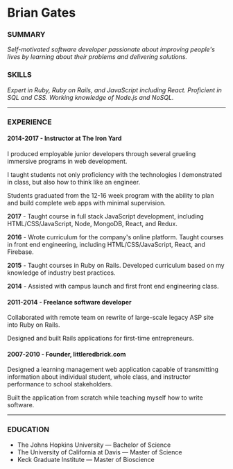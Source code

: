 # Brian Gates

### SUMMARY

_Self-motivated software developer passionate about improving people's lives by learning about their problems and delivering solutions._

### SKILLS

_Expert in Ruby, Ruby on Rails, and JavaScript including React. Proficient in SQL and CSS. Working knowledge of Node.js and NoSQL._ 
___
### EXPERIENCE

#### 2014-2017 - Instructor at The Iron Yard

I produced employable junior developers through several grueling immersive programs in web development.

I taught students not only proficiency with the technologies I demonstrated in class, but also how to think like an engineer.

Students graduated from the 12-16 week program with the ability to plan and build complete web apps with minimal supervision.

**2017** - Taught course in full stack JavaScript development, including HTML/CSS/JavaScript, Node, MongoDB, React, and Redux. 

**2016** - Wrote curriculum for the company's online platform. Taught courses in front end engineering, including HTML/CSS/JavaScript, React, and Firebase.

**2015** - Taught courses in Ruby on Rails. Developed curriculum based on my knowledge of industry best practices. 

**2014** - Assisted with campus launch and first front end engineering class. 


#### 2011-2014 - Freelance software developer

Collaborated with remote team on rewrite of large-scale legacy ASP site into Ruby on Rails.

Designed and built Rails applications for first-time entrepreneurs.

#### 2007-2010 - Founder, littleredbrick.com

Designed a learning management web application capable of transmitting information about individual student, whole class, and instructor performance to school stakeholders.

Built the application from scratch while teaching myself how to write software.
___
### EDUCATION

* The Johns Hopkins University — Bachelor of Science
* The University of California at Davis — Master of Science
* Keck Graduate Institute — Master of Bioscience
